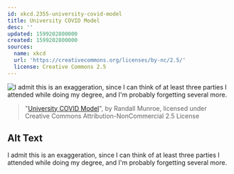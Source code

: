 ```yaml
---
id: xkcd.2355-university-covid-model
title: University COVID Model
desc: ''
updated: 1599202800000
created: 1599202800000
sources:
  name: xkcd
  url: 'https://creativecommons.org/licenses/by-nc/2.5/'
  license: Creative Commons 2.5
---
```

![I admit this is an exaggeration, since I can think of at least three parties I attended while doing my degree, and I'm probably forgetting several more.](https://imgs.xkcd.com/comics/university_covid_model.png)
> "[University COVID Model](https://xkcd.com/2355/)", by Randall Munroe, licensed under Creative Commons Attribution-NonCommercial 2.5 License

## Alt Text
I admit this is an exaggeration, since I can think of at least three parties I attended while doing my degree, and I'm probably forgetting several more.
